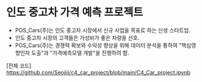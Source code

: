 # 인도 중고차 가격 예측 프로젝트
- POS_Cars(주)는 인도 중고차 시장에서 신규 사업을 목표로 하는 신생 스타트업.
- 인도 중고차 시장의 고객들은 가성비가 좋은 차량을 선호.
- POS_Cars(주)는 경쟁력 확보와 수익성 향상을 위해 데이터 분석을 통하여 "핵심영향인자 도출"과 "가격예측모델 개발"을 진행하려 함.

[전체 코드]  
https://github.com/Seojiii/c4_car_project/blob/main/C4_Car_project.ipynb

